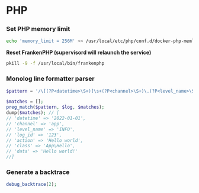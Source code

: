 # PHP
### Set PHP memory limit
```bash
echo 'memory_limit = 256M' >> /usr/local/etc/php/conf.d/docker-php-memlimit.ini;
```
**Reset FrankenPHP (supervisord will relaunch the service)**
```bash
pkill -9 -f /usr/local/bin/frankenphp
```

### Monolog line formatter parser
```php
$pattern = '/\[(?P<datetime>\S+)]\s+(?P<channel>\S+)\.(?P<level_name>\S+):\s+\[(?P<log_id>\S+)\s+(?P<action>.+?)\s+(?P<class>\S+)]\s+(?P<data>\S+)/';

$matches = [];
preg_match($pattern, $log, $matches);
dump($matches); // [
// 'datetime' => '2022-01-01',
// 'channel' => 'app',
// 'level_name' => 'INFO',
// 'log_id' => '123',
// 'action' => 'Hello world',
// 'class' => 'App\Hello',
// 'data' => 'Hello world!'
//]
```

### Generate a backtrace
```php
debug_backtrace(2);
```
